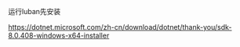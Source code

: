运行luban先安装

https://dotnet.microsoft.com/zh-cn/download/dotnet/thank-you/sdk-8.0.408-windows-x64-installer